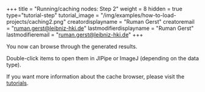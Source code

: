 +++
title = "Running/caching nodes: Step 2"
weight = 8
hidden = true
type="tutorial-step"
tutorial_image = "/img/examples/how-to-load-projects/caching2.png"
creatordisplayname = "Ruman Gerst"
creatoremail = "ruman.gerst@leibniz-hki.de"
lastmodifierdisplayname = "Ruman Gerst"
lastmodifieremail = "ruman.gerst@leibniz-hki.de"
+++

You now can browse through the generated results.

Double-click items to open them in JIPipe or ImageJ (depending on the data type).

If you want more information about the cache browser, please visit the [tutorials](/tutorials/).